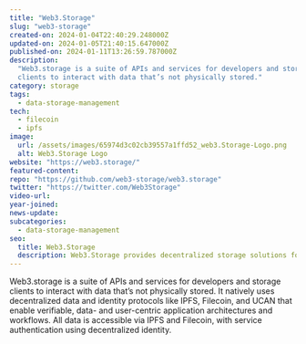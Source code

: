 ```yaml
---
title: "Web3.Storage"
slug: "web3-storage"
created-on: 2024-01-04T22:40:29.248000Z
updated-on: 2024-01-05T21:40:15.647000Z
published-on: 2024-01-11T13:26:59.787000Z
description:
  "Web3.storage is a suite of APIs and services for developers and storage
  clients to interact with data that’s not physically stored."
category: storage
tags:
  - data-storage-management
tech:
  - filecoin
  - ipfs
image:
  url: /assets/images/65974d3c02cb39557a1ffd52_web3.Storage-Logo.png
  alt: Web3.Storage Logo
website: "https://web3.storage/"
featured-content:
repo: "https://github.com/web3-storage/web3.storage"
twitter: "https://twitter.com/Web3Storage"
video-url:
year-joined:
news-update:
subcategories:
  - data-storage-management
seo:
  title: Web3.Storage
  description: Web3.Storage provides decentralized storage solutions for web3 applications.
---
```


Web3.storage is a suite of APIs and services for developers and storage clients to interact with data that’s not physically stored. It natively uses decentralized data and identity protocols like IPFS, Filecoin, and UCAN that enable verifiable, data- and user-centric application architectures and workflows. All data is accessible via IPFS and Filecoin, with service authentication using decentralized identity.
